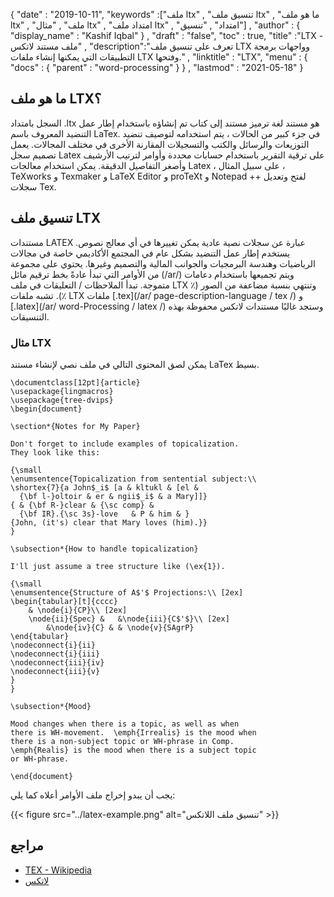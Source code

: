 {
  "date" : "2019-10-11",
  "keywords" :["ملف ltx" , "تنسيق ملف ltx" , "ما هو ملف ltx" , "ملف" , "مثال ltx" , "امتداد ملف ltx" , "امتداد" , "تنسيق"] ,
  "author" : {
    "display_name" : "Kashif Iqbal"
} ,
  "draft" : "false",
  "toc" : true,
  "title" :"LTX - ملف مستند لاتكس" ,
  "description":"تعرف على تنسيق ملف LTX وواجهات برمجة التطبيقات التي يمكنها إنشاء ملفات LTX وفتحها." ,
  "linktitle" : "LTX",
  "menu" : {
    "docs" : {
      "parent" : "word-processing"
}
} ,
  "lastmod" : "2021-05-18"
}

## ما هو ملف LTX؟

السجل بامتداد .ltx هو مستند لغة ترميز مستند إلى كتاب تم إنشاؤه باستخدام إطار عمل التنضيد المعروف باسم LaTex. في جزء كبير من الحالات ، يتم استخدامه لتوصيف تنضيد التوزيعات والرسائل والكتب والتسجيلات المقارنة الأخرى في مختلف المجالات. يعمل تصميم سجل Latex على ترقية التقرير باستخدام حسابات محددة وأوامر لترتيب الأرشيف وأصغر التفاصيل الدقيقة. يمكن استخدام معالجات Latex ، على سبيل المثال ، TeXworks و Texmaker و LaTeX Editor و proTeXt و Notepad ++ لفتح وتعديل سجلات Tex.

## تنسيق ملف LTX

مستندات LATEX عبارة عن سجلات نصية عادية يمكن تغييرها في أي معالج نصوص. يستخدم إطار عمل التنضيد بشكل عام في المجتمع الأكاديمي خاصة في مجالات الرياضيات وهندسة البرمجيات والجوانب المالية والتصميم وغيرها. يحتوي على مجموعة من الأوامر التي تبدأ عادةً بخط ترقيم مائل (/ar/) ويتم تجميعها باستخدام دعامات متموجة. تبدأ الملاحظات / التعليقات في ملف LTX وتنتهي بنسبة مضاعفة من الصور (٪٪). تشبه ملفات LTX ملفات [.tex](/ar/ page-description-language / tex /) و [.latex](/ar/ word-Processing / latex /) وستجد غالبًا مستندات لاتكس محفوظة بهذه التنسيقات.

### مثال LTX

يمكن لصق المحتوى التالي في ملف نصي لإنشاء مستند LaTex بسيط.

```
\documentclass[12pt]{article}
\usepackage{lingmacros}
\usepackage{tree-dvips}
\begin{document}

\section*{Notes for My Paper}

Don't forget to include examples of topicalization.
They look like this:

{\small
\enumsentence{Topicalization from sentential subject:\\
\shortex{7}{a John$_i$ [a & kltukl & [el &
  {\bf l-}oltoir & er & ngii$_i$ & a Mary]]}
{ & {\bf R-}clear & {\sc comp} &
  {\bf IR}.{\sc 3s}-love   & P & him & }
{John, (it's) clear that Mary loves (him).}}
}

\subsection*{How to handle topicalization}

I'll just assume a tree structure like (\ex{1}).

{\small
\enumsentence{Structure of A$'$ Projections:\\ [2ex]
\begin{tabular}[t]{cccc}
    & \node{i}{CP}\\ [2ex]
    \node{ii}{Spec} &   &\node{iii}{C$'$}\\ [2ex]
        &\node{iv}{C} & & \node{v}{SAgrP}
\end{tabular}
\nodeconnect{i}{ii}
\nodeconnect{i}{iii}
\nodeconnect{iii}{iv}
\nodeconnect{iii}{v}
}
}

\subsection*{Mood}

Mood changes when there is a topic, as well as when
there is WH-movement.  \emph{Irrealis} is the mood when
there is a non-subject topic or WH-phrase in Comp.
\emph{Realis} is the mood when there is a subject topic
or WH-phrase.

\end{document}
```

يجب أن يبدو إخراج ملف الأوامر أعلاه كما يلي:

{{< figure src="../latex-example.png" alt="تنسيق ملف اللاتكس" >}}

## مراجع ##

* [TEX - Wikipedia](https://en.wikipedia.org/wiki/TeX)
* [لاتكس](http://mally.stanford.edu/~sr/computing/latex-example.html)

